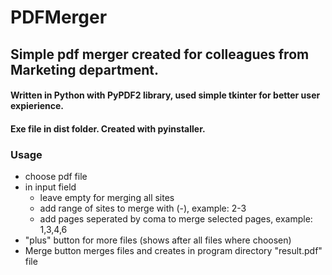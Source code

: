 # PDFMerger 

## Simple pdf merger created for colleagues from Marketing department.

#### Written in Python with PyPDF2 library, used simple tkinter for better user expierience. 

#### Exe file in dist folder. Created with pyinstaller.

### Usage

- choose pdf file 
- in input field
    - leave empty for merging all sites
    - add range of sites to merge with (-), example: 2-3
    - add pages seperated by coma to merge selected pages, example: 1,3,4,6
- "plus" button for more files (shows after all files where choosen)
- Merge button merges files and creates in program directory "result.pdf" file 
